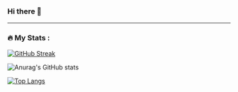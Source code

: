 ### Hi there 👋

---

### :fire: My Stats :
<!--
[![GitHub Streak](http://github-readme-streak-stats.herokuapp.com?user=geek-Shayan&theme=dark&hide_border=true)](https://git.io/streak-stats)
-->

[![GitHub Streak](http://github-readme-streak-stats.herokuapp.com?user=geek-Shayan&theme=gruvbox&border_radius=20&currStreakNum=EB641F)](https://git.io/streak-stats)

<!--
[![GitHub Streak](http://github-readme-streak-stats.herokuapp.com?user=geek-Shayan&theme=gruvbox-duo&hide_border=true&border_radius=20)](https://git.io/streak-stats)
-->

![Anurag's GitHub stats](https://github-readme-stats.vercel.app/api?username=geek-Shayan&show_icons=true&theme=gruvbox&border_radius=20)


[![Top Langs](https://github-readme-stats.vercel.app/api/top-langs/?username=geek-Shayan&theme=gruvbox&border_radius=20)](https://github.com/anuraghazra/github-readme-stats)


<!--
**geek-Shayan/geek-Shayan** is a ✨ _special_ ✨ repository because its `README.md` (this file) appears on your GitHub profile.

Here are some ideas to get you started:

- 🔭 I’m currently working on ...
- 🌱 I’m currently learning ...
- 👯 I’m looking to collaborate on ...
- 🤔 I’m looking for help with ...
- 💬 Ask me about ...
- 📫 How to reach me: ...
- 😄 Pronouns: ...
- ⚡ Fun fact: ...


-->
